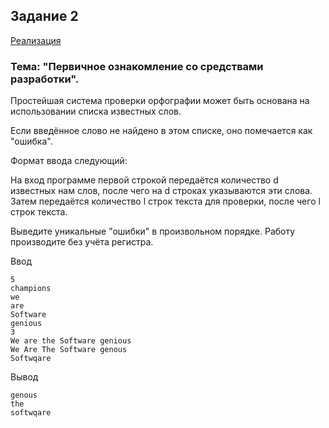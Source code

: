 ## Задание 2

[Реализация](src/tasks/dictionary.py)

### Тема: "Первичное ознакомление со средствами разработки".

Простейшая система проверки орфографии может быть основана на использовании списка известных слов.

Если введённое слово не найдено в этом списке, оно помечается как "ошибка".

Формат ввода следующий:

На вход программе первой строкой передаётся количество d известных нам слов, после чего на d строках указываются эти слова. Затем передаётся количество l строк текста для проверки, после чего l строк текста.

Выведите уникальные "ошибки" в произвольном порядке. Работу производите без учёта регистра.

Ввод

``` console
5
champions
we
are
Software
genious
3
We are the Software genious
We Are The Software genous
Softwqare
```

Вывод
``` console
genous
the
softwqare 
```